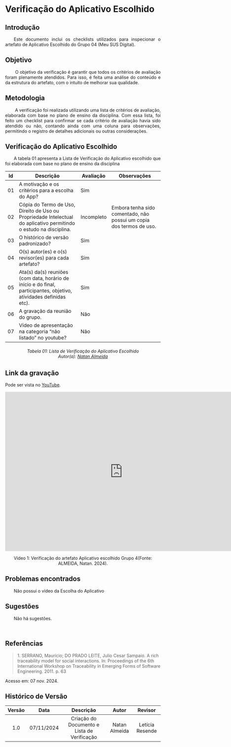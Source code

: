 # Verificação do Aplicativo Escolhido

## Introdução
<p align="justify">
&emsp;&emsp;Este documento inclui os checklists utilizados para inspecionar o artefato de Aplicativo Escolhido do Grupo 04 (Meu SUS Digital).
</p>

## Objetivo
<p align="justify">
&emsp;&emsp; O objetivo da verificação é garantir que todos os critérios de avaliação foram plenamente atendidos. Para isso, é feita uma análise do conteúdo e da estrutura do artefato, com o intuito de melhorar sua qualidade.
</p>

## Metodologia
<p align="justify">
&emsp;&emsp; A verificação foi realizada utilizando uma lista de critérios de avaliação, elaborada com base no plano de ensino da disciplina. Com essa lista, foi feito um checklist para confirmar se cada critério de avaliação havia sido atendido ou não, contando ainda com uma coluna para observações, permitindo o registro de detalhes adicionais ou outras considerações.

</p>


## Verificação do Aplicativo Escolhido
<p align="justify">
&emsp;&emsp;A tabela 01 apresenta a Lista de Verificação do Aplicativo escolhido que foi elaborada com base no plano de ensino da disciplina
</p>

| Id | Descrição                                                                                    | Avaliação | Observações |
|----|----------------------------------------------------------------------------------------------|-----------|-------------|
| 01 | A motivação e os critérios para a escolha do App? | Sim | |
| 02 | Cópia do Termo de Uso, Direito de Uso ou Propriedade Intelectual do aplicativo permitindo o estudo na disciplina. | Incompleto | Embora tenha sido comentado, não possui um copia dos termos de uso. |
| 03 | O histórico de versão padronizado? | Sim | |
| 04 | O(s) autor(es) e o(s) revisor(es) para cada artefato? | Sim | |
| 05 | Ata(s) da(s) reuniões (com data, horário de início e do final, participantes, objetivo, atividades definidas etc). | Sim | |
| 06 | A gravação da reunião do grupo. | Não | 
| 07 | Vídeo de apresentação na categoria “não listado” no youtube? | Não | |



<p align="justify">
<h6 align = "center"> Tabela 01: Lista de Verificação do Aplicativo Escolhido
<br> Autor(a): <a href="https://github.com/natanalmeida03">Natan Almeida</a></h6>
</p>

## Link da gravação
Pode ser vista no [YouTube](https://youtu.be/fy8v4uSvXlM).</p>

<center>
    <iframe width="760" height="515" src="https://www.youtube.com/embed/fy8v4uSvXlM?si=xp0Pyba6TNWOh5xu" title="YouTube video player" frameborder="0" allow="accelerometer; autoplay; clipboard-write; encrypted-media; gyroscope; picture-in-picture; web-share" referrerpolicy="strict-origin-when-cross-origin" allowfullscreen></iframe>
    <p>Vídeo 1: Verificação do artefato Aplicativo escolhido Grupo 4(Fonte: ALMEIDA, Natan. 2024).</p>
</center>

## Problemas encontrados
<p align="justify">&emsp;&emsp;Não possui o vídeo da Escolha do Aplicativo</p>


## Sugestões
<p align="justify">&emsp;&emsp;Não há sugestões.</p>

<br>

## Referências

> <p id="1">1. SERRANO, Maurício; DO PRADO LEITE, Julio Cesar Sampaio. A rich traceability model for social interactions. In: Proceedings of the 6th International Workshop on Traceability in Emerging Forms of Software Engineering. 2011. p. 63
   Acesso em: 07 nov. 2024.
</p>

## Histórico de Versão

| Versão |    Data    |      Descrição       |  Autor  | Revisor |
| :----: | :--------: | :------------------: | :-----: | :-----: |
|  1.0   | 07/11/2024 | Criação do Documento e Lista de Verificação | Natan Almeida | Letícia Resende |
